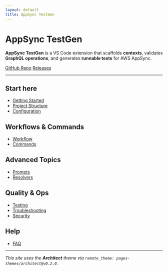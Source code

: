```yaml
---
layout: default
title: AppSync TestGen
---
```


# AppSync TestGen

**AppSync TestGen** is a VS Code extension that scaffolds **contexts**, validates **GraphQL operations**, and generates **runnable tests** for AWS AppSync.

<div class="badges">
  <a class="btn" href="https://github.com/scierainc/appsync_testgen">GitHub Repo</a>
  <a class="btn" href="https://github.com/scierainc/appsync_testgen/releases">Releases</a>
</div>

---

## Start here
- [Getting Started](getting_started)
- [Project Structure](project-structure)
- [Configuration](configuration)

## Workflows & Commands
- [Workflow](workflow)
- [Commands](commands)

## Advanced Topics
- [Prompts](prompts)
- [Resolvers](resolvers)

## Quality & Ops
- [Testing](testing)
- [Troubleshooting](troubleshooting)
- [Security](security)

## Help
- [FAQ](faq)

---

_This site uses the **Architect** theme via `remote_theme: pages-themes/architect@v0.2.0`._
